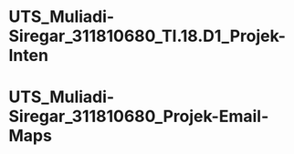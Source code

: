 # UTS_Muliadi-Siregar_311810680_TI.18.D1_Projek-Inten
# UTS_Muliadi-Siregar_311810680_Projek-Email-Maps
